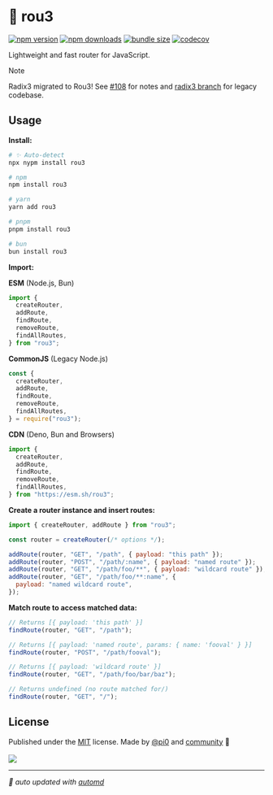 # 🌳 rou3

<!-- automd:badges codecov bundlejs -->

[![npm version](https://img.shields.io/npm/v/rou3)](https://npmjs.com/package/rou3)
[![npm downloads](https://img.shields.io/npm/dm/rou3)](https://npmjs.com/package/rou3)
[![bundle size](https://img.shields.io/bundlejs/size/rou3)](https://bundlejs.com/?q=rou3)
[![codecov](https://img.shields.io/codecov/c/gh/unjs/rou3)](https://codecov.io/gh/unjs/rou3)

<!-- /automd -->

Lightweight and fast router for JavaScript.

> [!NOTE]
> Radix3 migrated to Rou3! See [#108](https://github.com/unjs/radix3/issues/108) for notes and [radix3 branch](https://github.com/unjs/rou3/tree/radix3) for legacy codebase.

## Usage

**Install:**

<!-- automd:pm-install -->

```sh
# ✨ Auto-detect
npx nypm install rou3

# npm
npm install rou3

# yarn
yarn add rou3

# pnpm
pnpm install rou3

# bun
bun install rou3
```

<!-- /automd -->

**Import:**

<!-- automd:jsimport cdn cjs src="./src/index.ts"-->

**ESM** (Node.js, Bun)

```js
import {
  createRouter,
  addRoute,
  findRoute,
  removeRoute,
  findAllRoutes,
} from "rou3";
```

**CommonJS** (Legacy Node.js)

```js
const {
  createRouter,
  addRoute,
  findRoute,
  removeRoute,
  findAllRoutes,
} = require("rou3");
```

**CDN** (Deno, Bun and Browsers)

```js
import {
  createRouter,
  addRoute,
  findRoute,
  removeRoute,
  findAllRoutes,
} from "https://esm.sh/rou3";
```

<!-- /automd -->

**Create a router instance and insert routes:**

```js
import { createRouter, addRoute } from "rou3";

const router = createRouter(/* options */);

addRoute(router, "GET", "/path", { payload: "this path" });
addRoute(router, "POST", "/path/:name", { payload: "named route" });
addRoute(router, "GET", "/path/foo/**", { payload: "wildcard route" });
addRoute(router, "GET", "/path/foo/**:name", {
  payload: "named wildcard route",
});
```

**Match route to access matched data:**

```js
// Returns [{ payload: 'this path' }]
findRoute(router, "GET", "/path");

// Returns [{ payload: 'named route', params: { name: 'fooval' } }]
findRoute(router, "POST", "/path/fooval");

// Returns [{ payload: 'wildcard route' }]
findRoute(router, "GET", "/path/foo/bar/baz");

// Returns undefined (no route matched for/)
findRoute(router, "GET", "/");
```

## License

<!-- automd:contributors license=MIT author="pi0" -->

Published under the [MIT](https://github.com/unjs/rou3/blob/main/LICENSE) license.
Made by [@pi0](https://github.com/pi0) and [community](https://github.com/unjs/rou3/graphs/contributors) 💛
<br><br>
<a href="https://github.com/unjs/rou3/graphs/contributors">
<img src="https://contrib.rocks/image?repo=unjs/rou3" />
</a>

<!-- /automd -->

<!-- automd:with-automd -->

---

_🤖 auto updated with [automd](https://automd.unjs.io)_

<!-- /automd -->

